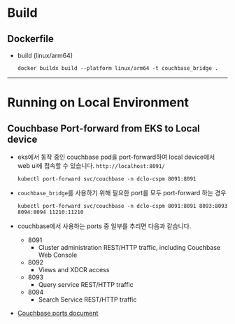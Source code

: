 # Build

## Dockerfile

- build (linux/arm64)

    ```shell
    docker buildx build --platform linux/arm64 -t couchbase_bridge .
    ```

---

# Running on Local Environment

## Couchbase Port-forward from EKS to Local device

- eks에서 동작 중인 couchbase pod을 port-forward하여 local device에서 web ui에 접속할 수 있습니다.
  `http://localhost:8091/`

  ```shell
  kubectl port-forward svc/couchbase -n dclo-cspm 8091:8091
  ```

- `couchbase_bridge`를 사용하기 위해 필요한 port를 모두 port-forward 하는 경우
  ```shell
  kubectl port-forward svc/couchbase -n dclo-cspm 8091:8091 8093:8093 8094:8094 11210:11210
  ```

- couchbase에서 사용하는 ports 중 일부를 추리면 다음과 같습니다.
    - 8091
        - Cluster administration REST/HTTP traffic, including Couchbase Web Console
    - 8092
        - Views and XDCR access
    - 8093
        - Query service REST/HTTP traffic
    - 8094
        - Search Service REST/HTTP traffic

- [Couchbase ports document](https://docs.couchbase.com/server/current/install/install-ports.html)


